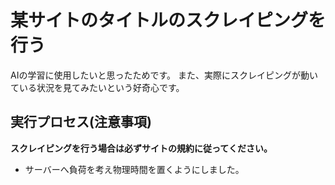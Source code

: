 # 某サイトのタイトルのスクレイピングを行う
AIの学習に使用したいと思ったためです。
また、実際にスクレイピングが動いている状況を見てみたいという好奇心です。

## 実行プロセス(注意事項)
**スクレイピングを行う場合は必ずサイトの規約に従ってください。**
- サーバーへ負荷を考え物理時間を置くようにしました。